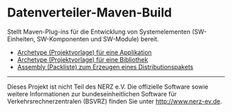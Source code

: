 Datenverteiler-Maven-Build
==========================

Stellt Maven-Plug-ins für die Entwicklung von Systemelementen (SW-Einheiten,
SW-Komponenten und SW-Module) bereit.

-   [Archetype (Projektvorlage) für eine Applikation](applikation-archetype/README.md)
-   [Archetype (Projektvorlage) für eine Bibliothek](bibliothek-archetype/README.md)
-   [Assembly (Packliste) zum Erzeugen eines Distributionspakets](systemelement-assembly/README.md)


---

Dieses Projekt ist nicht Teil des NERZ e.V. Die offizielle Software sowie
weitere Informationen zur bundeseinheitlichen Software für
Verkehrsrechnerzentralen (BSVRZ) finden Sie unter http://www.nerz-ev.de.
